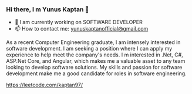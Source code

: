 ### Hi there, I m Yunus Kaptan 👋


- 🔭 I am currently working on SOFTWARE DEVELOPER
- 📫 How to contact me: yunuskaptanofficial@gmail.com

As a recent Computer Engineering graduate, I am intensely interested in software development. I am seeking a position
where I can apply my experience to help meet the company's needs. I m interested in .Net, C#, ASP.Net Core, and
Angular, which makes me a valuable asset to any team looking to develop software solutions. My skills and passion for
software development make me a good candidate for roles in software engineering.

https://leetcode.com/kaptan97/




















